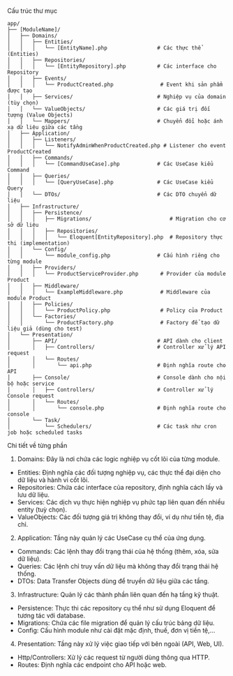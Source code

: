 Cấu trúc thư mục
```
app/
├── [ModuleName]/
│   ├── Domains/
│   │   ├── Entities/
│   │   │   └── [EntityName].php                # Các thực thể (Entities)
│   │   ├── Repositories/
│   │   │   └── [EntityRepository].php          # Các interface cho Repository
│   │   ├── Events/
│   │   │   └── ProductCreated.php               # Event khi sản phẩm được tạo
│   │   ├── Services/                           # Nghiệp vụ của domain (tùy chọn)
│   │   └── ValueObjects/                       # Các giá trị đối tượng (Value Objects)
│   │   └── Mappers/                            # Chuyển đổi hoặc ánh xạ dữ liệu giữa các tầng
│   ├── Application/
│   │   ├── Listeners/
│   │   │   └── NotifyAdminWhenProductCreated.php # Listener cho event ProductCreated
│   │   ├── Commands/
│   │   │   └── [CommandUseCase].php            # Các UseCase kiểu Command
│   │   ├── Queries/
│   │   │   └── [QueryUseCase].php              # Các UseCase kiểu Query
│   │   └── DTOs/                               # Các DTO chuyển dữ liệu
│   ├── Infrastructure/
│   │   ├── Persistence/
│   │   │   ├── Migrations/                         # Migration cho cơ sở dữ liệu
│   │   │   ├── Repositories/                       
│   │   │   │   └── Eloquent[EntityRepository].php  # Repository thực thi (implementation)
│   │   └── Config/
│   │       └── module_config.php               # Cấu hình riêng cho từng module
│   │   ├── Providers/
│   │   │   └── ProductServiceProvider.php       # Provider của module Product
│   │   ├── Middleware/
│   │   │   └── ExampleMiddleware.php            # Middleware của module Product
│   │   ├── Policies/
│   │   │   └── ProductPolicy.php                # Policy của Product
│   │   └── Factories/
│   │       └── ProductFactory.php               # Factory để tạo dữ liệu giả (dùng cho test)
│   └── Presentation/
│       ├── API/                                # API dành cho client
│       │   ├── Controllers/                    # Controller xử lý API request
│       │   └── Routes/
│       │       └── api.php                     # Định nghĩa route cho API
│       ├── Console/                            # Console dành cho nội bộ hoặc service
│       │   ├── Controllers/                    # Controller xử lý Console request
│       │   └── Routes/
│       │       └── console.php                 # Định nghĩa route cho console
│       └── Task/
│           └── Schedulers/                     # Các task như cron job hoặc scheduled tasks
```

Chi tiết về từng phần
1. Domains: Đây là nơi chứa các logic nghiệp vụ cốt lõi của từng module.
- Entities: Định nghĩa các đối tượng nghiệp vụ, các thực thể đại diện cho dữ liệu và hành vi cốt lõi.
- Repositories: Chứa các interface của repository, định nghĩa cách lấy và lưu dữ liệu.
- Services: Các dịch vụ thực hiện nghiệp vụ phức tạp liên quan đến nhiều entity (tuỳ chọn).
- ValueObjects: Các đối tượng giá trị không thay đổi, ví dụ như tiền tệ, địa chỉ.

2. Application: Tầng này quản lý các UseCase cụ thể của ứng dụng.
- Commands: Các lệnh thay đổi trạng thái của hệ thống (thêm, xóa, sửa dữ liệu).
- Queries: Các lệnh chỉ truy vấn dữ liệu mà không thay đổi trạng thái hệ thống.
- DTOs: Data Transfer Objects dùng để truyền dữ liệu giữa các tầng.

3. Infrastructure: Quản lý các thành phần liên quan đến hạ tầng kỹ thuật.
- Persistence: Thực thi các repository cụ thể như sử dụng Eloquent để tương tác với database.
- Migrations: Chứa các file migration để quản lý cấu trúc bảng dữ liệu.
- Config: Cấu hình module như cài đặt mặc định, thuế, đơn vị tiền tệ,...

4. Presentation: Tầng này xử lý việc giao tiếp với bên ngoài (API, Web, UI).
- Http/Controllers: Xử lý các request từ người dùng thông qua HTTP.
- Routes: Định nghĩa các endpoint cho API hoặc web.
